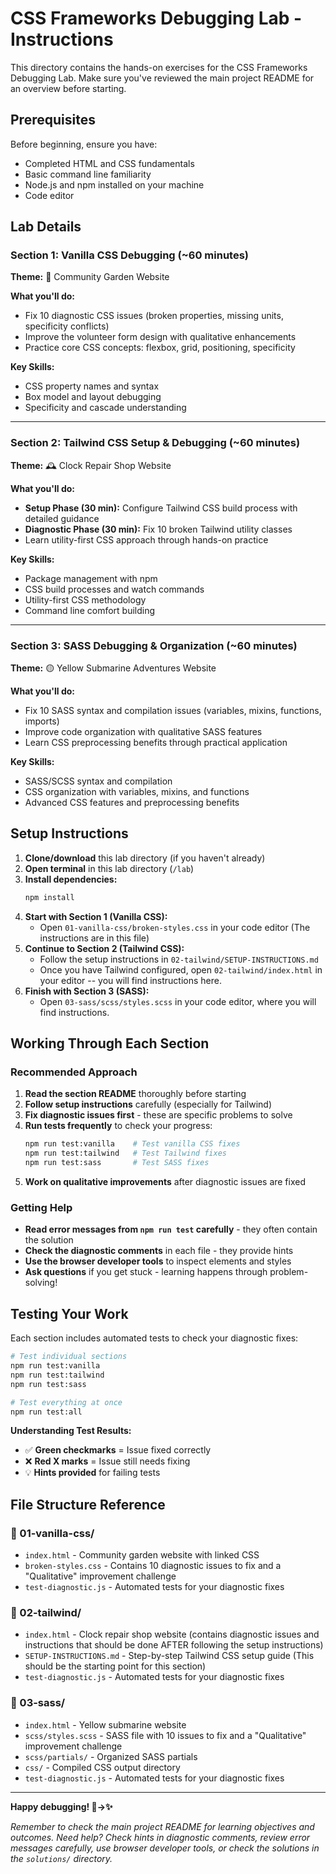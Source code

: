# CSS Frameworks Debugging Lab - Instructions

This directory contains the hands-on exercises for the CSS Frameworks Debugging Lab. Make sure you've reviewed the main project README for an overview before starting.

## Prerequisites

Before beginning, ensure you have:
- Completed HTML and CSS fundamentals
- Basic command line familiarity
- Node.js and npm installed on your machine
- Code editor

## Lab Details

### Section 1: Vanilla CSS Debugging (~60 minutes)
**Theme:** 🌱 Community Garden Website

**What you'll do:**
- Fix 10 diagnostic CSS issues (broken properties, missing units, specificity conflicts)
- Improve the volunteer form design with qualitative enhancements
- Practice core CSS concepts: flexbox, grid, positioning, specificity

**Key Skills:**
- CSS property names and syntax
- Box model and layout debugging
- Specificity and cascade understanding

---

### Section 2: Tailwind CSS Setup & Debugging (~60 minutes)  
**Theme:** 🕰️ Clock Repair Shop Website

**What you'll do:**
- **Setup Phase (30 min):** Configure Tailwind CSS build process with detailed guidance
- **Diagnostic Phase (30 min):** Fix 10 broken Tailwind utility classes
- Learn utility-first CSS approach through hands-on practice

**Key Skills:**
- Package management with npm
- CSS build processes and watch commands
- Utility-first CSS methodology
- Command line comfort building
  
---

### Section 3: SASS Debugging & Organization (~60 minutes)
**Theme:** 🟡 Yellow Submarine Adventures Website

**What you'll do:**
- Fix 10 SASS syntax and compilation issues (variables, mixins, functions, imports)
- Improve code organization with qualitative SASS features
- Learn CSS preprocessing benefits through practical application

**Key Skills:**
- SASS/SCSS syntax and compilation
- CSS organization with variables, mixins, and functions
- Advanced CSS features and preprocessing benefits

## Setup Instructions

1. **Clone/download** this lab directory (if you haven't already)
2. **Open terminal** in this lab directory (`/lab`)
3. **Install dependencies:**
   ```bash
   npm install
   ```
4. **Start with Section 1 (Vanilla CSS):**
   - Open `01-vanilla-css/broken-styles.css` in your code editor (The instructions are in this file)
5. **Continue to Section 2 (Tailwind CSS):**
   - Follow the setup instructions in `02-tailwind/SETUP-INSTRUCTIONS.md`
   - Once you have Tailwind configured, open `02-tailwind/index.html` in your editor -- you will find instructions here. 
6. **Finish with Section 3 (SASS):**
   - Open `03-sass/scss/styles.scss` in your code editor, where you will find instructions.

## Working Through Each Section

### Recommended Approach
1. **Read the section README** thoroughly before starting
2. **Follow setup instructions** carefully (especially for Tailwind)
3. **Fix diagnostic issues first** - these are specific problems to solve
4. **Run tests frequently** to check your progress:
   ```bash
   npm run test:vanilla    # Test vanilla CSS fixes
   npm run test:tailwind   # Test Tailwind fixes  
   npm run test:sass       # Test SASS fixes
   ```
5. **Work on qualitative improvements** after diagnostic issues are fixed

### Getting Help
- **Read error messages from `npm run test` carefully** - they often contain the solution
- **Check the diagnostic comments** in each file - they provide hints
- **Use the browser developer tools** to inspect elements and styles
- **Ask questions** if you get stuck - learning happens through problem-solving!

## Testing Your Work

Each section includes automated tests to check your diagnostic fixes:

```bash
# Test individual sections
npm run test:vanilla
npm run test:tailwind  
npm run test:sass

# Test everything at once
npm run test:all
```

**Understanding Test Results:**
- ✅ **Green checkmarks** = Issue fixed correctly
- ❌ **Red X marks** = Issue still needs fixing
- 💡 **Hints provided** for failing tests

## File Structure Reference

### 📁 01-vanilla-css/
- `index.html` - Community garden website with linked CSS
- `broken-styles.css` - Contains 10 diagnostic issues to fix and a "Qualitative" improvement challenge
- `test-diagnostic.js` - Automated tests for your diagnostic fixes

### 📁 02-tailwind/  
- `index.html` - Clock repair shop website (contains diagnostic issues and instructions that should be done AFTER following the setup instructions)
- `SETUP-INSTRUCTIONS.md` - Step-by-step Tailwind CSS setup guide (This should be the starting point for this section)
- `test-diagnostic.js` - Automated tests for your diagnostic fixes

### 📁 03-sass/
- `index.html` - Yellow submarine website
- `scss/styles.scss` - SASS file with 10 issues to fix and a "Qualitative" improvement challenge 
- `scss/partials/` - Organized SASS partials
- `css/` - Compiled CSS output directory
- `test-diagnostic.js` - Automated tests for your diagnostic fixes

---

**Happy debugging! 🐛→✨**

*Remember to check the main project README for learning objectives and outcomes. Need help? Check hints in diagnostic comments, review error messages carefully, use browser developer tools, or check the solutions in the `solutions/` directory.*
